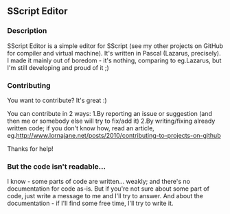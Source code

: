SScript Editor
--------------

### Description
SScript Editor is a simple editor for SScript (see my other projects on GitHub for compiler and virtual machine).
It's written in Pascal (Lazarus, precisely).
I made it mainly out of boredom - it's nothing, comparing to eg.Lazarus, but I'm still developing and proud of it ;)

### Contributing
You want to contribute? It's great :)

You can contribute in 2 ways:
1.By reporting an issue or suggestion (and then me or somebody else will try to fix/add it)
2.By writing/fixing already written code; if you don't know how, read an article, eg.http://www.lornajane.net/posts/2010/contributing-to-projects-on-github

Thanks for help!

### But the code isn't readable...
I know - some parts of code are written... weakly; and there's no documentation for code as-is.
But if you're not sure about some part of code, just write a message to me and I'll try to answer.
And about the documentation - if I'll find some free time, I'll try to write it.